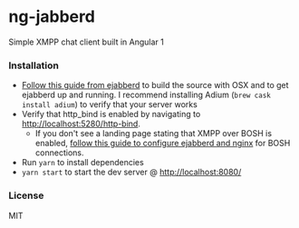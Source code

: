 # ng-jabberd
Simple XMPP chat client built in Angular 1

### Installation
- [Follow this guide from ejabberd](https://docs.ejabberd.im/developer/install-osx/) to build the source with OSX and to get ejabberd up and running. I recommend installing Adium (`brew cask install adium`) to verify that your server works
- Verify that http_bind is enabled by navigating to [http://localhost:5280/http-bind](http://localhost:5280/http-bind).
    - If you don't see a landing page stating that XMPP over BOSH is enabled, [follow this guide to configure ejabberd and nginx](http://anders.conbere.org/2011/05/03/get_xmpp_-_bosh_working_with_ejabberd_firefox_and_strophe.html) for BOSH connections.
- Run `yarn` to install dependencies
- `yarn start` to start the dev server @ [http://localhost:8080/](http://localhost:8080/)

### License
MIT

